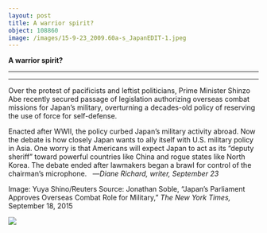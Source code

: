 ```yaml
---
layout: post
title: A warrior spirit?
object: 108860
image: /images/15-9-23_2009.60a-s_JapanEDIT-1.jpeg
---
```

**A warrior spirit?**

****

****

Over the protest of pacificists and leftist politicians, Prime Minister Shinzo Abe recently secured passage of legislation authorizing overseas combat missions for Japan’s military, overturning a decades-old policy of reserving the use of force for self-defense.

Enacted after WWII, the policy curbed Japan’s military activity abroad. Now the debate is how closely Japan wants to ally itself with U.S. military policy in Asia. One worry is that Americans will expect Japan to act as its “deputy sheriff” toward powerful countries like China and rogue states like North Korea. The debate ended after lawmakers began a brawl for control of the chairman’s microphone.   —*Diane Richard, writer, September 23*

Image: Yuya Shino/Reuters
 Source: Jonathan Soble, “Japan’s Parliament Approves Overseas Combat Role for Military,” *The New York Times,* September 18, 2015 

![]({{siteurl.base}}/images/15-9-23_2009.60a-s_JapanEDIT-1.jpeg)

